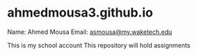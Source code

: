 # ahmedmousa3.github.io
Name: Ahmed Mousa 
Email: asmousa@my.waketech.edu 

This is my school account
This repository will hold assignments
